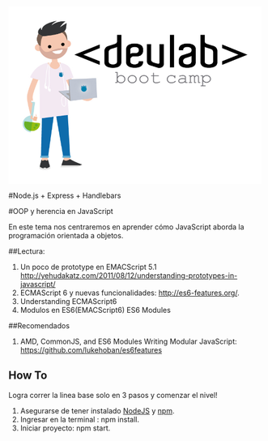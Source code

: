 <img src="avatar-devlabs.jpg" alt="Smiley face" height="350" width="500" align="center">

#Node.js + Express + Handlebars

#OOP y herencia en JavaScript

En este tema nos centraremos en aprender cómo JavaScript aborda la programación orientada a objetos.

##Lectura:
1. Un poco de prototype en EMACScript 5.1 http://yehudakatz.com/2011/08/12/understanding-prototypes-in-javascript/
2. ECMAScript 6 y nuevas funcionalidades: http://es6-features.org/.
3. Understanding ECMAScript6
4. Modulos en ES6(EMACScript6) ES6 Modules

##Recomendados
1. AMD, CommonJS, and ES6 Modules Writing Modular JavaScript: https://github.com/lukehoban/es6features

## How To

Logra correr la linea base solo en 3 pasos y comenzar el nivel!

1. Asegurarse de tener instalado [NodeJS](https://nodejs.org/) y [npm](https://www.npmjs.com/).
2. Ingresar en la terminal : npm install.
3. Iniciar proyecto: npm start.
